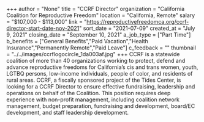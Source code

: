 +++
author = "None"
title = "CCRF Director"
organization = "California Coalition for Reproductive Freedom"
location = "California, Remote"
salary = "$107,000 - $113,000"
link = "https://reproductivefreedomca.org/ccrf-director-start-date-nov-2021"
sort_date = "2021-07-09"
created_at = "July 9, 2021"
closing_date = "September 10, 2021"
a_job_type = ["Part Time"]
b_benefits = ["General Benefits","Paid Vacation","Health Insurance","Permanently Remote","Paid Leave"]
c_feedback = ""
thumbnail = "../../images/ccrflogocircle_1da003af.jpg"
+++
CCRF is a statewide coalition of more than 40 organizations working to protect, defend and advance reproductive freedoms for California’s cis and trans women, youth, LGTBQ persons, low-income individuals, people of color, and residents of rural areas. CCRF, a fiscally sponsored project of the Tides Center, is looking for a CCRF Director to ensure effective fundraising, leadership and operations on behalf of the Coalition. This position requires deep experience with non-profit management, including coalition network management, budget preparation, fundraising and development, board/EC development, and staff leadership development. 